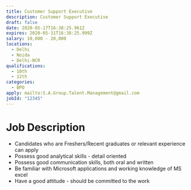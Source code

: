 ```yaml
---
title: Customer Support Executive
description: Customer Support Executive
draft: false
date: 2020-05-17T16:38:25.961Z
expires: 2020-05-31T16:38:25.999Z
salary: 10,000 - 20,000
locations:
  - Delhi
  - Noida
  - Delhi-NCR
qualifications:
  - 10th
  - 12th
categories:
  - BPO
apply: mailto:S.A.Group.Talent.Management@gmail.com
jobId: "12345"
---
```

<!--StartFragment-->

# Job Description

* Candidates who are Freshers/Recent graduates or relevant experience can apply
* Possess good analytical skills - detail oriented
* Possess good communication skills, both oral and written
* Be familiar with Microsoft applications and working knowledge of MS excel
* Have a good attitude - should be committed to the work

<!--EndFragment-->